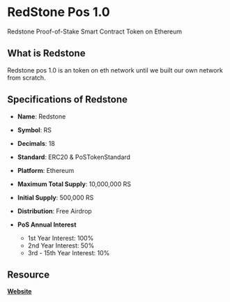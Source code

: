 # RedStone Pos 1.0
Redstone Proof-of-Stake Smart Contract Token on Ethereum

## What is Redstone
Redstone pos 1.0 is an token on eth network until we built our own network from scratch. 

## Specifications of Redstone
* **Name**: Redstone
* **Symbol**: RS
* **Decimals**: 18
* **Standard**: ERC20 & PoSTokenStandard
* **Platform**: Ethereum
* **Maximum Total Supply**: 10,000,000 RS
* **Initial Supply**: 500,000 RS
* **Distribution**: Free Airdrop

* **PoS Annual Interest**
  + 1st Year Interest: 100%
  + 2nd Year Interest: 50%
  + 3rd - 15th Year Interest: 10%

## Resource
**[Website](http://redstone.crypto.ba/)**
